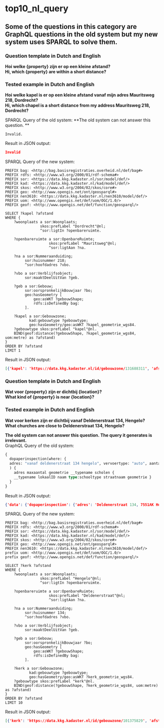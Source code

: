 # top10_nl_query

## Some of the questions in this category are GraphQL questions in the old system but my new system uses SPARQL to solve them.

### Question template in Dutch and English
**Hoi welke {property} zijn er op een kleine afstand?**  
**Hi, which {property} are within a short distance?**  

### Tested example in Dutch and English
**Hoi welke kapel is er op een kleine afstand vanaf mijn adres Mauritsweg 218, Dordrecht?**  
**Hi, which chapel is a short distance from my address Mauritsweg 218, Dordrecht?**  

SPARQL Query of the old system:
**The old system can not answer this question. **  
```sparql
Invalid.
```

Result in JSON output:
```json
Invalid
```

SPARQL Query of the new system:
```sparql
PREFIX bag: <http://bag.basisregistraties.overheid.nl/def/bag#>
PREFIX rdfs: <http://www.w3.org/2000/01/rdf-schema#>
PREFIX sor: <https://data.kkg.kadaster.nl/sor/model/def/>
PREFIX kad: <https://data.kkg.kadaster.nl/kad/model/def/>
PREFIX skos: <http://www.w3.org/2004/02/skos/core#>
PREFIX geo: <http://www.opengis.net/ont/geosparql#>
PREFIX nen3610: <https://data.kkg.kadaster.nl/nen3610/model/def/>
PREFIX uom: <http://www.opengis.net/def/uom/OGC/1.0/>
PREFIX geof: <http://www.opengis.net/def/function/geosparql/>

SELECT ?kapel ?afstand
WHERE {
    ?woonplaats a sor:Woonplaats;
                skos:prefLabel "Dordrecht"@nl;
                ^sor:ligtIn ?openbareruimte.

    ?openbareruimte a sor:OpenbareRuimte;
                    skos:prefLabel "Mauritsweg"@nl;
                    ^sor:ligtAan ?na.

    ?na a sor:Nummeraanduiding;
         sor:huisnummer 218;
         ^sor:hoofdadres ?vbo.
  
    ?vbo a sor:Verblijfsobject;
         sor:maaktDeelUitVan ?geb.
    
    ?geb a sor:Gebouw;
         sor:oorspronkelijkBouwjaar ?bo;
         geo:hasGeometry [
             geo:asWKT ?gebouwShape;
             rdfs:isDefinedBy bag:
         ].
    
    ?kapel a sor:Gebouwzone;
           kad:gebouwtype ?gebouwtype;
           geo:hasGeometry/geo:asWKT ?kapel_geometrie_wgs84.
    ?gebouwtype skos:prefLabel "kapel"@nl.
    BIND(geof:distance(?gebouwShape, ?kapel_geometrie_wgs84, uom:metre) as ?afstand)
}
ORDER BY ?afstand
LIMIT 1
```

Result in JSON output:
```json
[{'kapel': 'https://data.kkg.kadaster.nl/id/gebouwzone/131688311', 'afstand': '13084.5'}]
```


### Question template in Dutch and English
**Wat voor {property} zijn er dichtbij {location}?**  
**What kind of {property} is near {location}?**  

### Tested example in Dutch and English
**Wat voor kerken zijn er dichtbij vanaf Deldenerstraat 134, Hengelo?**  
**What churches are close to Deldenerstraat 134, Hengelo?**  

**The old system can not answer this question. The query it generates is irrelevant.**  
GraphQL Query of the old system:
```graphql
{
  dopaperinspection(where: {
  adres: "vanaf deldenerstraat 134 hengelo", vervoertype: "auto", aantalMinuten: 15}
  ) {
    adres maxaantal geometrie __typename scholen {
    __typename lokaalID naam type:schooltype straatnaam geometrie }
  }
}
```

Result in JSON output:
```json
{'data': {'dopaperinspection': {'adres': 'Deldenerstraat 134, 7551AK Hengelo', 'maxaantal': None, 'geometrie': 'POINT(250169.149 476273.443)', '__typename': 'Resultaat', 'scholen': []}}}
```

SPARQL Query of the new system:
```sparql
PREFIX bag: <http://bag.basisregistraties.overheid.nl/def/bag#>
PREFIX rdfs: <http://www.w3.org/2000/01/rdf-schema#>
PREFIX sor: <https://data.kkg.kadaster.nl/sor/model/def/>
PREFIX kad: <https://data.kkg.kadaster.nl/kad/model/def/>
PREFIX skos: <http://www.w3.org/2004/02/skos/core#>
PREFIX geo: <http://www.opengis.net/ont/geosparql#>
PREFIX nen3610: <https://data.kkg.kadaster.nl/nen3610/model/def/>
prefix uom: <http://www.opengis.net/def/uom/OGC/1.0/>
prefix geof: <http://www.opengis.net/def/function/geosparql/>

SELECT ?kerk ?afstand
WHERE {
    ?woonplaats a sor:Woonplaats;
                skos:prefLabel "Hengelo"@nl;
                ^sor:ligtIn ?openbareruimte.

    ?openbareruimte a sor:OpenbareRuimte;
                    skos:prefLabel "Deldenerstraat"@nl;
                    ^sor:ligtAan ?na.

    ?na a sor:Nummeraanduiding;
         sor:huisnummer 134;
         ^sor:hoofdadres ?vbo.
  
    ?vbo a sor:Verblijfsobject;
         sor:maaktDeelUitVan ?geb.
    
    ?geb a sor:Gebouw;
         sor:oorspronkelijkBouwjaar ?bo;
         geo:hasGeometry [
             geo:asWKT ?gebouwShape;
             rdfs:isDefinedBy bag:
         ].
    
    ?kerk a sor:Gebouwzone;
           kad:gebouwtype ?gebouwtype;
           geo:hasGeometry/geo:asWKT ?kerk_geometrie_wgs84.
    ?gebouwtype skos:prefLabel "kerk"@nl.
    BIND(geof:distance(?gebouwShape, ?kerk_geometrie_wgs84, uom:metre) as ?afstand)
}
ORDER BY ?afstand
LIMIT 10
```

Result in JSON output:
```json
[{'kerk': 'https://data.kkg.kadaster.nl/id/gebouwzone/101375829', 'afstand': '379.846'}, {'kerk': 'https://data.kkg.kadaster.nl/id/gebouwzone/101376492', 'afstand': '423.24'}, {'kerk': 'https://data.kkg.kadaster.nl/id/gebouwzone/101377532', 'afstand': '510.852'}, {'kerk': 'https://data.kkg.kadaster.nl/id/gebouwzone/101376471', 'afstand': '587.813'}, {'kerk': 'https://data.kkg.kadaster.nl/id/gebouwzone/101373596', 'afstand': '596.81'}, {'kerk': 'https://data.kkg.kadaster.nl/id/gebouwzone/101367409', 'afstand': '642.093'}, {'kerk': 'https://data.kkg.kadaster.nl/id/gebouwzone/101375521', 'afstand': '819.903'}, {'kerk': 'https://data.kkg.kadaster.nl/id/gebouwzone/101324340', 'afstand': '1061.39'}, {'kerk': 'https://data.kkg.kadaster.nl/id/gebouwzone/101366201', 'afstand': '1214.68'}, {'kerk': 'https://data.kkg.kadaster.nl/id/gebouwzone/131685340', 'afstand': '1382.85'}]
```